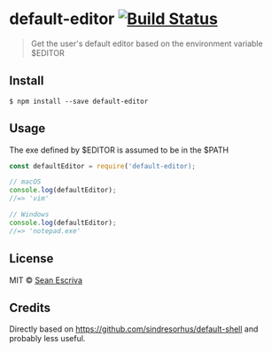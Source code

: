 # default-editor [![Build Status](https://travis-ci.org/webframp/default-editor.svg?branch=master)](https://travis-ci.org/webframp/default-editor)

> Get the user's default editor based on the environment variable $EDITOR


## Install

```
$ npm install --save default-editor
```


## Usage

The exe defined by $EDITOR is assumed to be in the $PATH

```js
const defaultEditor = require('default-editor);

// macOS
console.log(defaultEditor);
//=> 'vim'

// Windows
console.log(defaultEditor);
//=> 'notepad.exe'
```


## License

MIT © [Sean Escriva](https://webframp.com)

## Credits

Directly based on https://github.com/sindresorhus/default-shell and probably less useful.
